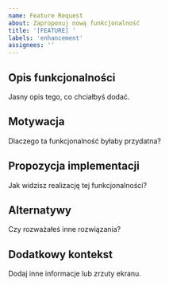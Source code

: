 ```yaml
---
name: Feature Request
about: Zaproponuj nową funkcjonalność
title: '[FEATURE] '
labels: 'enhancement'
assignees: ''
---
```


## Opis funkcjonalności
Jasny opis tego, co chciałbyś dodać.

## Motywacja
Dlaczego ta funkcjonalność byłaby przydatna?

## Propozycja implementacji
Jak widzisz realizację tej funkcjonalności?

## Alternatywy
Czy rozważałeś inne rozwiązania?

## Dodatkowy kontekst
Dodaj inne informacje lub zrzuty ekranu.